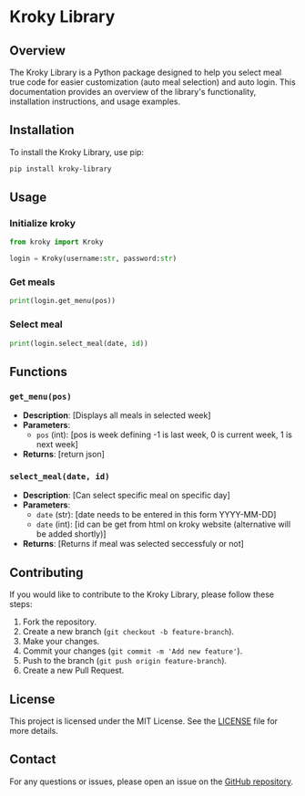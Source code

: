 # Kroky Library

## Overview

The Kroky Library is a Python package designed to help you select meal true code for easier customization (auto meal selection) and auto login. This documentation provides an overview of the library's functionality, installation instructions, and usage examples.

## Installation

To install the Kroky Library, use pip:

```bash
pip install kroky-library
```

## Usage


### Initialize kroky
```python
from kroky import Kroky

login = Kroky(username:str, password:str)
```

### Get meals
```py
print(login.get_menu(pos))
```

### Select meal
```py
print(login.select_meal(date, id))
```
## Functions

### `get_menu(pos)`

- **Description**: [Displays all meals in selected week]
- **Parameters**:
    - `pos` (int): [pos is week defining -1 is last week, 0 is current week, 1 is next week]
- **Returns**: [return json]

### `select_meal(date, id)`

- **Description**: [Can select specific meal on specific day]
- **Parameters**:
    - `date` (str): [date needs to be entered in this form YYYY-MM-DD]
    - `date` (int): [id can be get from html on kroky website (alternative will be added shortly)]
- **Returns**: [Returns if meal was selected seccessfuly or not]

## Contributing

If you would like to contribute to the Kroky Library, please follow these steps:

1. Fork the repository.
2. Create a new branch (`git checkout -b feature-branch`).
3. Make your changes.
4. Commit your changes (`git commit -m 'Add new feature'`).
5. Push to the branch (`git push origin feature-branch`).
6. Create a new Pull Request.

## License

This project is licensed under the MIT License. See the [LICENSE](LICENSE) file for more details.

## Contact

For any questions or issues, please open an issue on the [GitHub repository](https://github.com/Jonontop/kroky-library).
